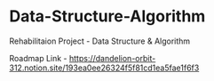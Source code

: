 # Data-Structure-Algorithm
 Rehabilitaion Project - Data Structure & Algorithm

Roadmap Link - https://dandelion-orbit-312.notion.site/193ea0ee26324f5f81cd1ea5fae1f6f3
